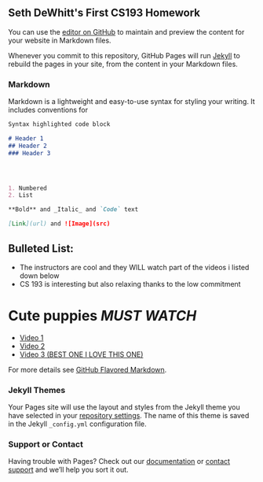 ## Seth DeWhitt's First CS193 Homework

You can use the [editor on GitHub](https://github.com/kalutes/CS193_Fall18_Lab1/edit/master/index.md) to maintain and preview the content for your website in Markdown files.

Whenever you commit to this repository, GitHub Pages will run [Jekyll](https://jekyllrb.com/) to rebuild the pages in your site, from the content in your Markdown files.

### Markdown

Markdown is a lightweight and easy-to-use syntax for styling your writing. It includes conventions for

```markdown
Syntax highlighted code block

# Header 1
## Header 2
### Header 3




1. Numbered
2. List

**Bold** and _Italic_ and `Code` text

[Link](url) and ![Image](src)
```
## Bulleted List:
- The instructors are cool and they WILL watch part of the videos i listed down below
- CS 193 is interesting but also relaxing thanks to the low commitment
  
# Cute puppies ***MUST WATCH***
- [Video 1](https://www.youtube.com/watch?v=sUlNXGYishE&pp=ygUMY3V0ZSBwdXBwaWVz) 
- [Video 2](https://www.youtube.com/watch?v=uYJQIKAVBw8&pp=ygUMY3V0ZSBwdXBwaWVz)
- [Video 3 (BEST ONE I LOVE THIS ONE)](https://www.youtube.com/watch?v=dQw4w9WgXcQ&pp=ygUXbmV2ZXIgZ29ubmEgZ2l2ZSB5b3UgdXA%3D)

For more details see [GitHub Flavored Markdown](https://guides.github.com/features/mastering-markdown/).

### Jekyll Themes

Your Pages site will use the layout and styles from the Jekyll theme you have selected in your [repository settings](https://github.com/kalutes/CS193_Fall18_Lab1/settings). The name of this theme is saved in the Jekyll `_config.yml` configuration file.

### Support or Contact

Having trouble with Pages? Check out our [documentation](https://help.github.com/categories/github-pages-basics/) or [contact support](https://github.com/contact) and we’ll help you sort it out.

